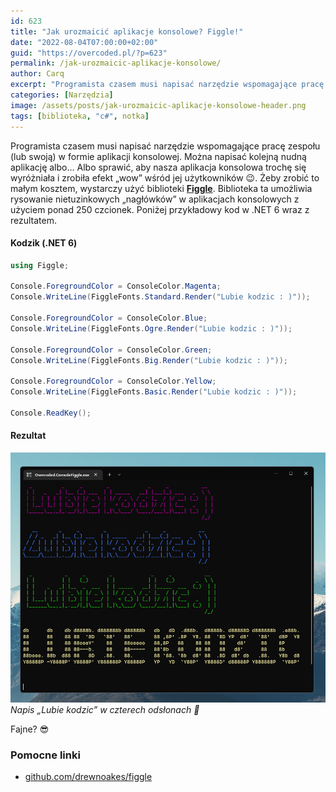 ```yaml
---
id: 623
title: "Jak urozmaicić aplikacje konsolowe? Figgle!"
date: "2022-08-04T07:00:00+02:00"
guid: "https://overcoded.pl/?p=623"
permalink: /jak-urozmaicic-aplikacje-konsolowe/
author: Carq
excerpt: "Programista czasem musi napisać narzędzie wspomagające pracę zespołu (lub swoją) w formie aplikacji konsolowej. Można napisać kolejną nudną aplikację albo..."
categories: [Narzędzia]
image: /assets/posts/jak-urozmaicic-aplikacje-konsolowe-header.png
tags: [biblioteka, "c#", notka]
---
```


Programista czasem musi napisać narzędzie wspomagające pracę zespołu (lub swoją) w formie aplikacji konsolowej. Można napisać kolejną nudną aplikację albo… Albo sprawić, aby nasza aplikacja konsolowa trochę się wyróżniała i zrobiła efekt „wow” wśród jej użytkowników 😉. Żeby zrobić to małym kosztem, wystarczy użyć biblioteki [**Figgle**](https://github.com/drewnoakes/figgle). Biblioteka ta umożliwia rysowanie nietuzinkowych „nagłówków” w aplikacjach konsolowych z użyciem ponad 250 czcionek. Poniżej przykładowy kod w .NET 6 wraz z rezultatem.

#### Kodzik (.NET 6)

```csharp
using Figgle;

Console.ForegroundColor = ConsoleColor.Magenta;
Console.WriteLine(FiggleFonts.Standard.Render("Lubie kodzic : )"));

Console.ForegroundColor = ConsoleColor.Blue;
Console.WriteLine(FiggleFonts.Ogre.Render("Lubie kodzic : )"));

Console.ForegroundColor = ConsoleColor.Green;
Console.WriteLine(FiggleFonts.Big.Render("Lubie kodzic : )"));

Console.ForegroundColor = ConsoleColor.Yellow;
Console.WriteLine(FiggleFonts.Basic.Render("Lubie kodzic : )"));

Console.ReadKey();

```

#### Rezultat

![Napis „Lubie kodzic” w czterech odsłonach 🎨](/assets/posts/figgle_01.png)
_Napis „Lubie kodzic” w czterech odsłonach 🎨_

Fajne? 😎

### Pomocne linki

- [github.com/drewnoakes/figgle](https://github.com/drewnoakes/figgle)
